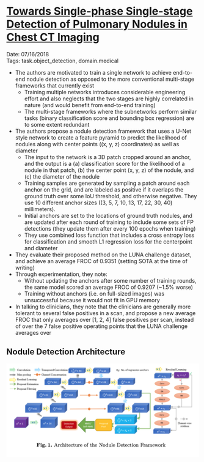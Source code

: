 # [Towards Single-phase Single-stage Detection of Pulmonary Nodules in Chest CT Imaging](https://arxiv.org/abs/1807.05972)

Date: 07/16/2018  
Tags: task.object_detection, domain.medical

- The authors are motivated to train a single network to achieve end-to-end nodule detection as opposed to the more conventional multi-stage frameworks that currently exist
    - Training multiple networks introduces considerable engineering effort and also neglects that the two stages are highly correlated in nature (and would benefit from end-to-end training)
    - The multi-stage frameworks where the subnetworks perform similar tasks (binary classification score and bounding box regression) are to some extent redundant
- The authors propose a nodule detection framework that uses a U-Net style network to create a feature pyramid to predict the likelihood of nodules along with center points ((x, y, z) coordinates) as well as diameter
    - The input to the network is a 3D patch cropped around an anchor, and the output is a (a) classification score for the likelihood of a nodule in that patch, (b) the center point (x, y, z) of the nodule, and (c) the diameter of the nodule
    - Training samples are generated by sampling a patch around each anchor on the grid, and are labeled as positive if it overlaps the ground truth over some IoU threshold, and otherwise negative. They use 10 different anchor sizes ((3, 5, 7, 10, 13, 17, 22, 30, 40) millimeters).
    - Initial anchors are set to the locations of ground truth nodules, and are updated after each round of training to include some sets of FP detections (they update them after every 100 epochs when training)
    - They use combined loss function that includes a cross entropy loss for classification and smooth L1 regression loss for the centerpoint and diameter
- They evaluate their proposed method on the LUNA challenge dataset, and achieve an average FROC of 0.9351 (setting SOTA at the time of writing)
- Through experimentation, they note:
    - Without updating the anchors after some number of training rounds, the same model scored an average FROC of 0.9207 (~1.5% worse)
    - Training without anchors (i.e. on full-sized images) was unsuccessful because it would not fit in GPU memory
- In talking to clinicians, they note that the clinicians are generally more tolerant to several false positives in a scan, and propose a new average FROC that only averages over [1, 2, 4] false positives per scan, instead of over the 7 false positive operating points that the LUNA challenge averages over

## Nodule Detection Architecture

![](./images/nodule_detection_architecture.png)
